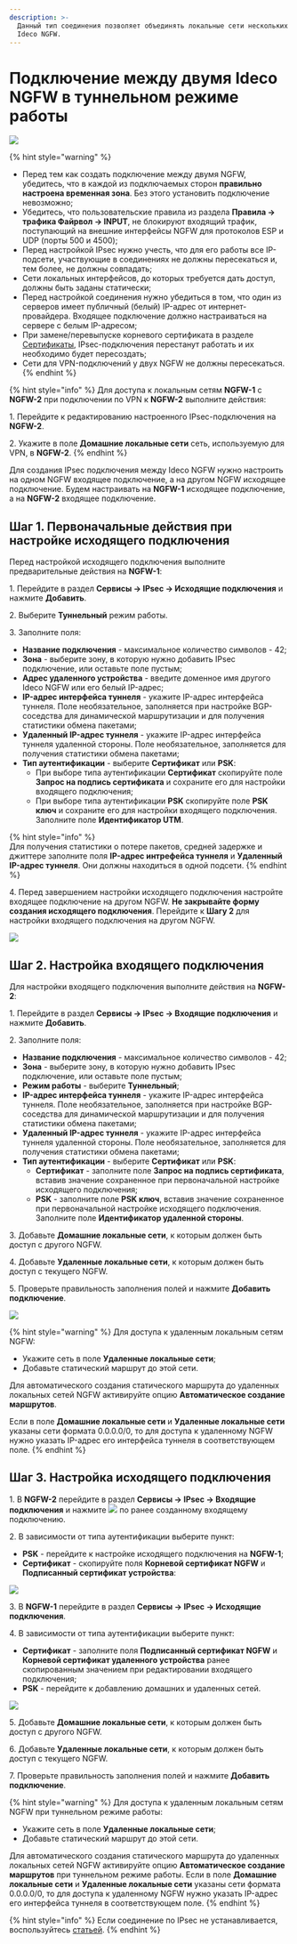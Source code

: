 ```yaml
---
description: >-
  Данный тип соединения позволяет объединять локальные сети нескольких серверов
  Ideco NGFW.
---
```


# Подключение между двумя Ideco NGFW в туннельном режиме работы

![](/.gitbook/assets/ipsec-step1.png)

{% hint style="warning" %}
* Перед тем как создать подключение между двумя NGFW, убедитесь, что в каждой из подключаемых сторон **правильно настроена временная зона**. Без этого установить подключение невозможно;
* Убедитесь, что пользовательские правила из раздела **Правила -> трафика Файрвол -> INPUT**, не блокируют входящий трафик, поступающий на внешние интерфейсы NGFW для протоколов ESP и UDP (порты 500 и 4500);
* Перед настройкой IPsec нужно учесть, что для его работы все IP-подсети, участвующие в соединениях не должны пересекаться и, тем более, не должны совпадать;
* Сети локальных интерфейсов, до которых требуется дать доступ, должны быть заданы статически;
* Перед настройкой соединения нужно убедиться в том, что один из серверов имеет публичный (белый) IP-адрес от интернет-провайдера. Входящее подключение должно настраиваться на сервере с белым IP-адресом;
* При замене/перевыпуске корневого сертификата в разделе [Сертификаты](/settings/services/certificates/README.md), IPsec-подключения перестанут работать и их необходимо будет пересоздать;
* Сети для VPN-подключений у двух NGFW не должны пересекаться.
{% endhint %}

{% hint style="info" %}
Для доступа к локальным сетям **NGFW-1** c **NGFW-2** при подключении по VPN к **NGFW-2** выполните действия:

1\. Перейдите к редактированию настроенного IPsec-подключения на **NGFW-2**.

2\. Укажите в поле **Домашние локальные сети** сеть, используемую для VPN, в **NGFW-2**.
{% endhint %}

Для создания IPsec подключения между Ideco NGFW нужно настроить на одном NGFW входящее подключение, а на другом NGFW исходящее подключение. Будем настраивать на **NGFW-1** исходящее подключение, а на **NGFW-2** входящее подключение.

## Шаг 1. Первоначальные действия при настройке исходящего подключения

Перед настройкой исходящего подключения выполните предварительные действия на **NGFW-1**:

1\. Перейдите в раздел **Сервисы -> IPsec -> Исходящие подключения** и нажмите **Добавить**.

2\. Выберите **Туннельный** режим работы.

3\. Заполните поля:

   * **Название подключения** - максимальное количество символов - 42;
   * **Зона** - выберите зону, в которую нужно добавить IPsec подключение, или оставьте поле пустым;
   * **Адрес удаленного устройства** - введите доменное имя другого Ideco NGFW или его белый IP-адрес;
   * **IP-адрес интерфейса туннеля** - укажите IP-адрес интерфейса туннеля. Поле необязательное, заполняется при настройке BGP-соседства для динамической маршрутизации и для получения статистики обмена пакетами;
   * **Удаленный IP-адрес туннеля** - укажите IP-адрес интерфейса туннеля удаленной стороны. Поле необязательное, заполняется для получения статистики обмена пакетами; 
   * **Тип аутентификации** - выберите **Сертификат** или **PSK**:
     * При выборе типа аутентификации **Сертификат** скопируйте поле **Запрос на подпись сертификата** и сохраните его для настройки входящего подключения;
     * При выборе типа аутентификации **PSK** скопируйте поле **PSK ключ** и сохраните его для настройки входящего подключения. Заполните поле **Идентификатор UTM**.

{% hint style="info" %}   
Для получения статистики о потере пакетов, средней задержке и джиттере заполните поля **IP-адрес интрефейса туннеля** и **Удаленный IP-адрес туннеля**. Они должны находиться в одной подсети.
{% endhint %}
  
4\. Перед завершением настройки исходящего подключения настройте входящее подключение на другом NGFW. **Не закрывайте форму создания исходящего подключения**. Перейдите к **Шагу 2** для настройки входящего подключения на другом NGFW.

![](/.gitbook/assets/ipsec-step2.png)

## Шаг 2. Настройка входящего подключения

Для настройки входящего подключения выполните действия на **NGFW-2**:

1\. Перейдите в раздел **Сервисы -> IPsec -> Входящие подключения** и нажмите **Добавить**.

2\. Заполните поля:
   
   * **Название подключения** - максимальное количество символов - 42;
   * **Зона** - выберите зону, в которую нужно добавить IPsec подключение, или оставьте поле пустым;
   * **Режим работы** - выберите **Туннельный**;
   * **IP-адрес интерфейса туннеля** - укажите IP-адрес интерфейса туннеля. Поле необязательное, заполняется при настройке BGP-соседства для динамической маршрутизации и для получения статистики обмена пакетами;
   * **Удаленный IP-адрес туннеля** - укажите IP-адрес интерфейса туннеля удаленной стороны. Поле необязательное, заполняется для получения статистики обмена пакетами;
   * **Тип аутентификации** - выберите **Сертификат** или **PSK**:
     * **Сертификат** - заполните поле **Запрос на подпись сертификата**, вставив значение сохраненное при первоначальной настройке исходящего подключения;
     * **PSK** - заполните поле **PSK ключ**, вставив значение сохраненное при первоначальной настройке исходящего подключения. Заполните поле **Идентификатор удаленной стороны**.

3\. Добавьте **Домашние локальные сети**, к которым должен быть доступ с другого NGFW.

4\. Добавьте **Удаленные локальные сети**, к которым должен быть доступ с текущего NGFW.

5\. Проверьте правильность заполнения полей и нажмите **Добавить подключение**.

![](/.gitbook/assets/ipsec-step3.png)

{% hint style="warning" %}
Для доступа к удаленным локальным сетям NGFW:

* Укажите сеть в поле **Удаленные локальные сети**;
* Добавьте статический маршрут до этой сети.

Для автоматического создания статического маршрута до удаленных локальных сетей NGFW активируйте опцию **Автоматическое создание маршрутов**.

Если в поле **Домашние локальные сети** и **Удаленные локальные сети** указаны сети формата 0.0.0.0/0, то для доступа к удаленному NGFW нужно указать IP-адрес его интерфейса туннеля в соответствующем поле.
{% endhint %}

## Шаг 3. Настройка исходящего подключения

1\. В **NGFW-2** перейдите в раздел **Сервисы -> IPsec -> Входящие подключения** и нажмите ![](/.gitbook/assets/icon-edit.png) по ранее созданному входящему подключению.

2\. В зависимости от типа аутентификации выберите пункт:

   * **PSK** - перейдите к настройке исходящего подключения на **NGFW-1**;
   * **Сертификат** - скопируйте поля **Корневой сертификат NGFW** и **Подписанный сертификат устройства**:

![](/.gitbook/assets/ipsec-step4.png)

3\. В **NGFW-1** перейдите в раздел **Сервисы -> IPsec -> Исходящие подключения**.

4\. В зависимости от типа аутентификации выберите пункт:
   
   * **Сертификат** - заполните поля **Подписанный сертификат NGFW** и **Корневой сертификат удаленного устройства** ранее скопированным значением при редактировании входящего подключения;
   * **PSK** - перейдите к добавлению домашних и удаленных сетей.

![](/.gitbook/assets/ipsec-step5.png)

5\. Добавьте **Домашние локальные сети**, к которым должен быть доступ с другого NGFW.

6\. Добавьте **Удаленные локальные сети**, к которым должен быть доступ с текущего NGFW.

7\. Проверьте правильность заполнения полей и нажмите **Добавить подключение**.

{% hint style="warning" %}
Для доступа к удаленным локальным сетям NGFW при туннельном режиме работы:

* Укажите сеть в поле **Удаленные локальные сети**;
* Добавьте статический маршрут до этой сети.

Для автоматического создания статического маршрута до удаленных локальных сетей NGFW активируйте опцию **Автоматическое создание маршрутов** при туннельном режиме работы. Если в поле **Домашние локальные сети** и **Удаленные локальные сети** указаны сети формата 0.0.0.0/0, то для доступа к удаленному NGFW нужно указать IP-адрес его интерфейса туннеля в соответствующем поле.
{% endhint %}

{% hint style="info" %}
Если соединение по IPsec не устанавливается, воспользуйтесь [статьей](/recipes/problem-diagnosis/ipsec.md).
{% endhint %}
